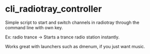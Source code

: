 # cli_radiotray_controller
Simple script to start and switch channels in radiotray through the command line with own key.

Ex: radio trance -> Starts a trance radio station instantly.

Works great with launchers such as dmenum, if you just want music.
